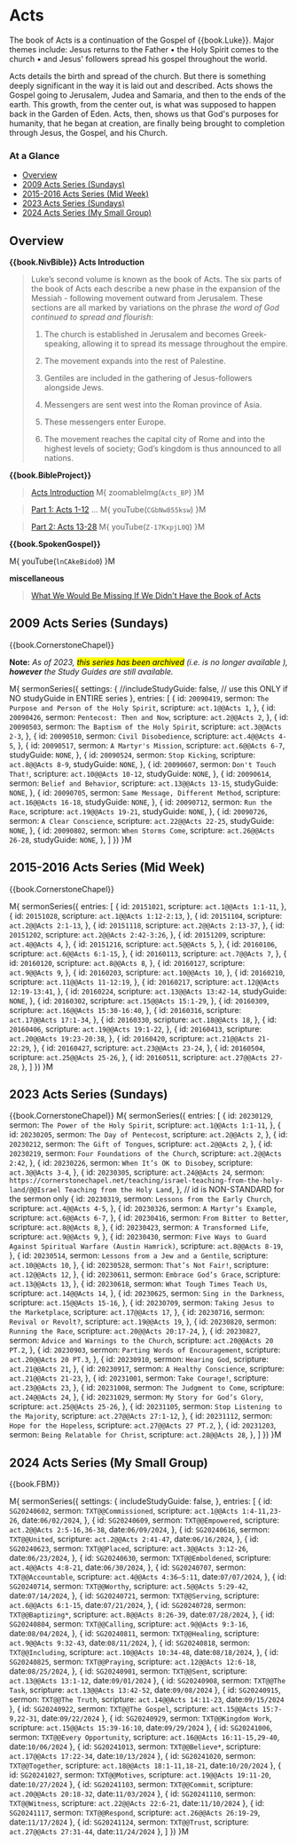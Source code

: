# Acts

The book of Acts is a continuation of the Gospel of {{book.Luke}}.
Major themes include: Jesus returns to the Father &bull; the Holy
Spirit comes to the church &bull; and Jesus' followers spread his
gospel throughout the world.

Acts details the birth and spread of the church. But there is
something deeply significant in the way it is laid out and
described. Acts shows the Gospel going to Jerusalem, Judea and
Samaria, and then to the ends of the earth. This growth, from the
center out, is what was supposed to happen back in the Garden of
Eden. Acts, then, shows us that God's purposes for humanity, that he
began at creation, are finally being brought to completion through
Jesus, the Gospel, and his Church.


### At a Glance

- [Overview](#overview)
- [2009 Acts Series (Sundays)](#2009-acts-series-sundays)
- [2015-2016 Acts Series (Mid Week)](#2015-2016-acts-series-mid-week)
- [2023 Acts Series (Sundays)](#2023-acts-series-sundays)
- [2024 Acts Series (My Small Group)](#2024-acts-series-my-small-group)


## Overview


**{{book.NivBible}} Acts Introduction**

> Luke’s second volume is known as the book of Acts. The six parts of
> the book of Acts each describe a new phase in the expansion of the
> Messiah - following movement outward from Jerusalem. These sections
> are all marked by variations on the phrase _the word of God continued
> to spread and flourish_:
> 
> 1. The church is established in Jerusalem and becomes Greek-speaking,
>    allowing it to spread its message throughout the empire.
> 
> 2. The movement expands into the rest of Palestine.
> 
> 3. Gentiles are included in the gathering of Jesus-followers
>    alongside Jews.
> 
> 4. Messengers are sent west into the Roman province of Asia.
> 
> 5. These messengers enter Europe.
> 
> 6. The movement reaches the capital city
>    of Rome and into the highest levels of society; God’s kingdom is
>    thus announced to all nations.


**{{book.BibleProject}}**

> [Acts Introduction](https://bibleproject.com/explore/video/acts/)
M{ zoomableImg(`Acts_BP`) }M

> [Part 1: Acts 1-12](https://bibleproject.com/explore/video/acts-1-12/) ...
M{ youTube(`CGbNw855ksw`) }M

> [Part 2: Acts 13-28](https://bibleproject.com/explore/video/acts-13-28/)
M{ youTube(`Z-17KxpjL0Q`) }M



**{{book.SpokenGospel}}**

M{ youTube(`lnCAkeBido0`) }M


**miscellaneous**

> [What We Would Be Missing If We Didn't Have the Book of Acts](https://www.crossway.org/articles/what-we-would-be-missing-if-we-didnt-have-the-book-of-acts/)



## 2009 Acts Series (Sundays)

{{book.CornerstoneChapel}}

**Note:** _As of 2023, <mark>this series has been archived</mark>
(i.e. is no longer available ), **however** the Study Guides are still
available._

M{ sermonSeries({
  settings: {
  //includeStudyGuide: false, // use this ONLY if NO studyGuide in ENTIRE series
  },
  entries: [
    { id: `20090419`, sermon: `The Purpose and Person of the Holy Spirit`, scripture: `act.1@@Acts 1`,      },
    { id: `20090426`, sermon: `Pentecost: Then and Now`,                   scripture: `act.2@@Acts 2`,      },
    { id: `20090503`, sermon: `The Baptism of the Holy Spirit`,            scripture: `act.3@@Acts 2-3`,    },
    { id: `20090510`, sermon: `Civil Disobedience`,                        scripture: `act.4@@Acts 4-5`,    },
    { id: `20090517`, sermon: `A Martyr's Mission`,                        scripture: `act.6@@Acts 6-7`,    studyGuide: `NONE`, },
    { id: `20090524`, sermon: `Stop Kicking`,                              scripture: `act.8@@Acts 8-9`,    studyGuide: `NONE`, },
    { id: `20090607`, sermon: `Don't Touch That!`,                         scripture: `act.10@@Acts 10-12`, studyGuide: `NONE`, },
    { id: `20090614`, sermon: `Belief and Behavior`,                       scripture: `act.13@@Acts 13-15`, studyGuide: `NONE`, },
    { id: `20090705`, sermon: `Same Message, Different Method`,            scripture: `act.16@@Acts 16-18`, studyGuide: `NONE`, },
    { id: `20090712`, sermon: `Run the Race`,                              scripture: `act.19@@Acts 19-21`, studyGuide: `NONE`, },
    { id: `20090726`, sermon: `A Clear Conscience`,                        scripture: `act.22@@Acts 22-25`, studyGuide: `NONE`, },
    { id: `20090802`, sermon: `When Storms Come`,                          scripture: `act.26@@Acts 26-28`, studyGuide: `NONE`, },
  ]
}) }M


## 2015-2016 Acts Series (Mid Week)

{{book.CornerstoneChapel}}

M{ sermonSeries({
  entries: [
    { id: `20151021`, scripture: `act.1@@Acts 1:1-11`,       },
    { id: `20151028`, scripture: `act.1@@Acts 1:12-2:13`,    },
    { id: `20151104`, scripture: `act.2@@Acts 2:1-13`,       },
    { id: `20151118`, scripture: `act.2@@Acts 2:13-37`,      },
    { id: `20151202`, scripture: `act.2@@Acts 2:42-3:26`,    },
    { id: `20151209`, scripture: `act.4@@Acts 4`,            },
    { id: `20151216`, scripture: `act.5@@Acts 5`,            },
    { id: `20160106`, scripture: `act.6@@Acts 6:1-15`,       },
    { id: `20160113`, scripture: `act.7@@Acts 7`,            },
    { id: `20160120`, scripture: `act.8@@Acts 8`,            },
    { id: `20160127`, scripture: `act.9@@Acts 9`,            },
    { id: `20160203`, scripture: `act.10@@Acts 10`,          },
    { id: `20160210`, scripture: `act.11@@Acts 11-12:19`,    },
    { id: `20160217`, scripture: `act.12@@Acts 12:19-13:41`, },
    { id: `20160224`, scripture: `act.13@@Acts 13:42-14`,    studyGuide: `NONE`, },
    { id: `20160302`, scripture: `act.15@@Acts 15:1-29`,     },
    { id: `20160309`, scripture: `act.16@@Acts 15:30-16:40`, },
    { id: `20160316`, scripture: `act.17@@Acts 17:1-34`,     },
    { id: `20160330`, scripture: `act.18@@Acts 18`,          },
    { id: `20160406`, scripture: `act.19@@Acts 19:1-22`,     },
    { id: `20160413`, scripture: `act.20@@Acts 19:23-20:38`, },
    { id: `20160420`, scripture: `act.21@@Acts 21-22:29`,    },
    { id: `20160427`, scripture: `act.23@@Acts 23-24`,       },
    { id: `20160504`, scripture: `act.25@@Acts 25-26`,       },
    { id: `20160511`, scripture: `act.27@@Acts 27-28`,       },
  ]
}) }M


## 2023 Acts Series (Sundays)

{{book.CornerstoneChapel}}
M{ sermonSeries({
  entries: [
    { id: `20230129`, sermon: `The Power of the Holy Spirit`,                                  scripture: `act.1@@Acts 1:1-11`,    },
    { id: `20230205`, sermon: `The Day of Pentecost`,                                          scripture: `act.2@@Acts 2`,         },
    { id: `20230212`, sermon: `The Gift of Tongues`,                                           scripture: `act.2@@Acts 2`,         },
    { id: `20230219`, sermon: `Four Foundations of the Church`,                                scripture: `act.2@@Acts 2:42`,      },
    { id: `20230226`, sermon: `When It’s OK to Disobey`,                                       scripture: `act.3@@Acts 3-4`,       },
    { id: `20230305`,                                                                          scripture: `act.24@@Acts 24`, sermon: `https://cornerstonechapel.net/teaching/israel-teaching-from-the-holy-land/@@Israel Teaching from the Holy Land`, }, // id is NON-STANDARD for the sermon only
    { id: `20230319`, sermon: `Lessons from the Early Church`,                                 scripture: `act.4@@Acts 4-5`,       },
    { id: `20230326`, sermon: `A Martyr’s Example`,                                            scripture: `act.6@@Acts 6-7`,       },
    { id: `20230416`, sermon: `From Bitter to Better`,                                         scripture: `act.8@@Acts 8`,         },
    { id: `20230423`, sermon: `A Transformed Life`,                                            scripture: `act.9@@Acts 9`,         },
    { id: `20230430`, sermon: `Five Ways to Guard Against Spiritual Warfare (Austin Hamrick)`, scripture: `act.8@@Acts 8-19`,      },
    { id: `20230514`, sermon: `Lessons from a Jew and a Gentile`,                              scripture: `act.10@@Acts 10`,       },
    { id: `20230528`, sermon: `That’s Not Fair!`,                                              scripture: `act.12@@Acts 12`,       },
    { id: `20230611`, sermon: `Embrace God’s Grace`,                                           scripture: `act.13@@Acts 13`,       },
    { id: `20230618`, sermon: `What Tough Times Teach Us`,                                     scripture: `act.14@@Acts 14`,       },
    { id: `20230625`, sermon: `Sing in the Darkness`,                                          scripture: `act.15@@Acts 15-16`,    },
    { id: `20230709`, sermon: `Taking Jesus to the Marketplace`,                               scripture: `act.17@@Acts 17`,       },
    { id: `20230716`, sermon: `Revival or Revolt?`,                                            scripture: `act.19@@Acts 19`,       },
    { id: `20230820`, sermon: `Running the Race`,                                              scripture: `act.20@@Acts 20:17-24`, },
    { id: `20230827`, sermon: `Advice and Warnings to the Church`,                             scripture: `act.20@@Acts 20 PT.2`,  },
    { id: `20230903`, sermon: `Parting Words of Encouragement`,                                scripture: `act.20@@Acts 20 PT.3`,  },
    { id: `20230910`, sermon: `Hearing God`,                                                   scripture: `act.21@@Acts 21`,       },
    { id: `20230917`, sermon: `A Healthy Conscience`,                                          scripture: `act.21@@Acts 21-23`,    },
    { id: `20231001`, sermon: `Take Courage!`,                                                 scripture: `act.23@@Acts 23`,       },
    { id: `20231008`, sermon: `The Judgment to Come`,                                          scripture: `act.24@@Acts 24`,       },
    { id: `20231029`, sermon: `My Story for God’s Glory`,                                      scripture: `act.25@@Acts 25-26`,    },
    { id: `20231105`, sermon: `Stop Listening to the Majority`,                                scripture: `act.27@@Acts 27:1-12`,  },
    { id: `20231112`, sermon: `Hope for the Hopeless`,                                         scripture: `act.27@@Acts 27 PT.2`,  },
    { id: `20231203`, sermon: `Being Relatable for Christ`,                                    scripture: `act.28@@Acts 28`,       },
  ]
}) }M


## 2024 Acts Series (My Small Group)

{{book.FBM}}

M{ sermonSeries({
  settings: {
    includeStudyGuide: false,
  },
  entries: [
    { id: `SG20240602`, sermon: `TXT@@Commissioned`,      scripture: `act.1@@Acts 1:4-11,23-26`,    date:`06/02/2024`, },
    { id: `SG20240609`, sermon: `TXT@@Empowered`,         scripture: `act.2@@Acts 2:5-16,36-38`,    date:`06/09/2024`, },
    { id: `SG20240616`, sermon: `TXT@@United`,            scripture: `act.2@@Acts 2:41-47`,         date:`06/16/2024`, },
    { id: `SG20240623`, sermon: `TXT@@Placed`,            scripture: `act.3@@Acts 3:12-26`,         date:`06/23/2024`, },
    { id: `SG20240630`, sermon: `TXT@@Emboldened`,        scripture: `act.4@@Acts 4:8-21`,          date:`06/30/2024`, },
    { id: `SG20240707`, sermon: `TXT@@Accountable`,       scripture: `act.4@@Acts 4:36–5:11`,       date:`07/07/2024`, },
    { id: `SG20240714`, sermon: `TXT@@Worthy`,            scripture: `act.5@@Acts 5:29-42`,         date:`07/14/2024`, },
    { id: `SG20240721`, sermon: `TXT@@Serving`,           scripture: `act.6@@Acts 6:1-15`,          date:`07/21/2024`, },
    { id: `SG20240728`, sermon: `TXT@@Baptizing*`,        scripture: `act.8@@Acts 8:26-39`,         date:`07/28/2024`, },
    { id: `SG20240804`, sermon: `TXT@@Calling`,           scripture: `act.9@@Acts 9:3-16`,          date:`08/04/2024`, },
    { id: `SG20240811`, sermon: `TXT@@Healing`,           scripture: `act.9@@Acts 9:32-43`,         date:`08/11/2024`, },
    { id: `SG20240818`, sermon: `TXT@@Including`,         scripture: `act.10@@Acts 10:34-48`,       date:`08/18/2024`, },
    { id: `SG20240825`, sermon: `TXT@@Praying`,           scripture: `act.12@@Acts 12:6-18`,        date:`08/25/2024`, },
    { id: `SG20240901`, sermon: `TXT@@Sent`,              scripture: `act.13@@Acts 13:1-12`,        date:`09/01/2024`   },
    { id: `SG20240908`, sermon: `TXT@@The Task`,          scripture: `act.13@@Acts 13:42-52`,       date:`09/08/2024`   },
    { id: `SG20240915`, sermon: `TXT@@The Truth`,         scripture: `act.14@@Acts 14:11-23`,       date:`09/15/2024`   },
    { id: `SG20240922`, sermon: `TXT@@The Gospel`,        scripture: `act.15@@Acts 15:7-9,22-31`,   date:`09/22/2024`   },
    { id: `SG20240929`, sermon: `TXT@@Kingdom Work`,      scripture: `act.15@@Acts 15:39-16:10`,    date:`09/29/2024`   },
    { id: `SG20241006`, sermon: `TXT@@Every Opportunity`, scripture: `act.16@@Acts 16:11-15,29-40`, date:`10/06/2024`   },
    { id: `SG20241013`, sermon: `TXT@@Believe*`,          scripture: `act.17@@Acts 17:22-34`,       date:`10/13/2024`   },
    { id: `SG20241020`, sermon: `TXT@@Together`,          scripture: `act.18@@Acts 18:1-11,18-21`,  date:`10/20/2024`   },
    { id: `SG20241027`, sermon: `TXT@@Motives`,           scripture: `act.19@@Acts 19:11-20`,       date:`10/27/2024`   },
    { id: `SG20241103`, sermon: `TXT@@Commit`,            scripture: `act.20@@Acts 20:18-32`,       date:`11/03/2024`   },
    { id: `SG20241110`, sermon: `TXT@@Witness`,           scripture: `act.22@@Acts 22:6-21`,        date:`11/10/2024`   },
    { id: `SG20241117`, sermon: `TXT@@Respond`,           scripture: `act.26@@Acts 26:19-29`,       date:`11/17/2024`   },
    { id: `SG20241124`, sermon: `TXT@@Trust`,             scripture: `act.27@@Acts 27:31-44`,       date:`11/24/2024`   },
  ]
}) }M

